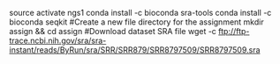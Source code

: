 source activate ngs1
conda install -c bioconda sra-tools
conda install -c bioconda seqkit
#Create a new file directory for the assignment
mkdir assign && cd assign
#Download dataset SRA file
wget -c ftp://ftp-trace.ncbi.nih.gov/sra/sra-instant/reads/ByRun/sra/SRR/SRR879/SRR8797509/SRR8797509.sra
